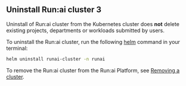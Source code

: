 
## Uninstall Run:ai cluster 3

Uninstall of Run:ai cluster from the Kubernetes cluster does **not** delete existing projects, departments or workloads submitted by users.

To uninstall the Run:ai cluster, run the following [helm](https://helm.sh/) command in your terminal:

```bash
helm uninstall runai-cluster -n runai
```

To remove the Run:ai cluster from the Run:ai Platform, see [Removing a cluster](../infrastructure-procedures/clusters.md#removing-a-cluster).